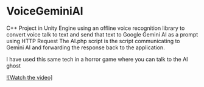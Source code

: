 # VoiceGeminiAI
C++ Project in Unity Engine using an offline voice recognition library to convert voice talk to text and send that text to Google Gemini AI as a prompt using HTTP Request
The AI.php script is the script communicating to Gemini AI and forwarding the response back to the application.

I have used this same tech in a horror game where you can talk to the AI ghost

[![Watch the video]](https://youtu.be/RLOWIt4KLSQ)
